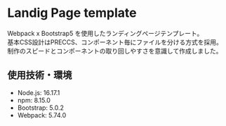# Landig Page template
Webpack x Bootstrap5 を使用したランディングページテンプレート。<br>
基本CSS設計はPRECCS、コンポーネント毎にファイルを分ける方式を採用。<br>
制作のスピードとコンポーネントの取り回しやすさを意識して作成しました。

## 使用技術・環境
- Node.js: 16.17.1
- npm: 8.15.0
- Bootstrap: 5.0.2
- Webpack: 5.74.0
